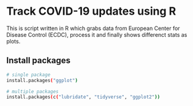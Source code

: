 # Track COVID-19 updates using R

This is script written in R which grabs data from European Center for Disease Control (ECDC), process it and finally shows differenct stats as plots.

## Install packages

```bash
# single package
install.packages("ggplot")

# multiple packages
install.packages(c("lubridate", "tidyverse", "ggplot2"))
```
